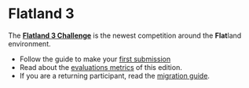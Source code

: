 Flatland 3
===

The **[Flatland 3 Challenge](https://www.aicrowd.com/challenges/flatland-3)** is the newest competition around the **Flat**land environment.

<!-- ![Flatland](../assets/images/flatland_wide.png) -->

- Follow the guide to make your [first submission](flatland3/first-submission)
- Read about the [evaluations metrics](flatland3/eval) of this edition.
- If you are a returning participant, read the [migration guide](flatland3/flatland-3-migration-guide).
<!-- - Find out the [configuration of the evaluation environments](flatland3/envconfig). -->